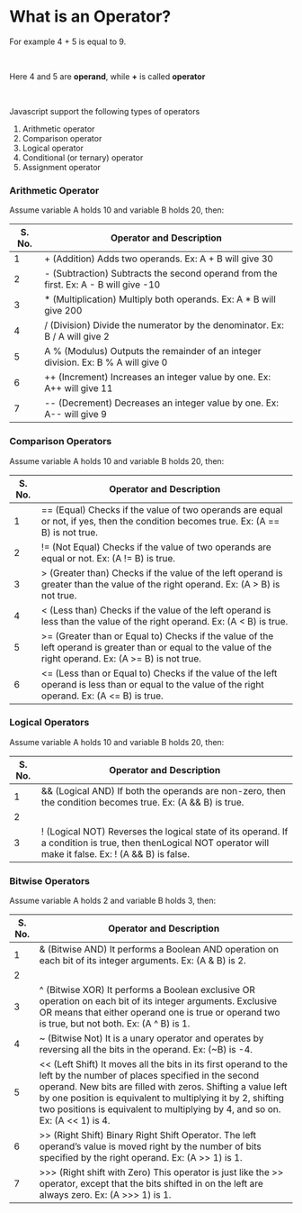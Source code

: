 # What is an Operator?

For example 4 + 5 is equal to 9.

<br>

Here 4 and 5 are **operand**, while **+** is called **operator**

<br>

Javascript support the following types of operators

1. Arithmetic operator
2. Comparison operator
3. Logical operator
4. Conditional (or ternary) operator
5. Assignment operator

### Arithmetic Operator

Assume variable A holds 10 and variable B holds 20, then:


| S. No. | Operator and Description |
| ------ | ------------------------ |
| 1 | + (Addition) Adds two operands. Ex: A + B will give 30 |
| 2 | - (Subtraction) Subtracts the second operand from the first. Ex: A - B will give -10 |
| 3 | * (Multiplication) Multiply both operands. Ex: A * B will give 200 |
| 4 | / (Division) Divide the numerator by the denominator. Ex: B / A will give 2 |
| 5 | A % (Modulus) Outputs the remainder of an integer division. Ex: B % A will give 0 |
| 6 | ++ (Increment) Increases an integer value by one. Ex: A++ will give 11 |
| 7 | -- (Decrement) Decreases an integer value by one. Ex: A-- will give 9 |

### Comparison Operators

Assume variable A holds 10 and variable B holds 20, then:


| S. No. | Operator and Description |
| ------ | ------------------------ |
| 1 | == (Equal) Checks if the value of two operands are equal or not, if yes, then the condition becomes true. Ex: (A == B) is not true. |
| 2 | != (Not Equal) Checks if the value of two operands are equal or not. Ex: (A != B) is true. |
| 3 | > (Greater than) Checks if the value of the left operand is greater than the value of the right operand. Ex: (A > B) is not true. |
| 4 | < (Less than) Checks if the value of the left operand is less than the value of the right operand. Ex: (A < B) is true. |
| 5 | >= (Greater than or Equal to) Checks if the value of the left operand is greater than or equal to the value of the right operand. Ex: (A >= B) is not true. |
| 6 | <= (Less than or Equal to) Checks if the value of the left operand is less than or equal to the value of the right operand. Ex: (A <= B) is true. |

### Logical Operators

Assume variable A holds 10 and variable B holds 20, then:


| S. No. | Operator and Description |
| ------ | ------------------------ |
| 1 | && (Logical AND) If both the operands are non-zero, then the condition becomes true. Ex: (A && B) is true. |
| 2 | || (Logical OR) If any of the two operands are non-zero, then the condition becomes true. Ex: (A || B) is true. |
| 3 | ! (Logical NOT) Reverses the logical state of its operand. If a condition is true, then thenLogical NOT operator will make it false. Ex: ! (A && B) is false. |

### Bitwise Operators

Assume variable A holds 2 and variable B holds 3, then:

| S. No. | Operator and Description |
| ------ | ------------------------ |
| 1 | & (Bitwise AND) It performs a Boolean AND operation on each bit of its integer arguments. Ex: (A & B) is 2. |
| 2 | | (BitWise OR) It performs a Boolean OR operation on each bit of its integer arguments. Ex: (A | B) is 3. |
| 3 | ^ (Bitwise XOR) It performs a Boolean exclusive OR operation on each bit of its integer arguments. Exclusive OR means that either operand one is true or operand two is true, but not both. Ex: (A ^ B) is 1. |
| 4 | ~ (Bitwise Not) It is a unary operator and operates by reversing all the bits in the operand. Ex: (~B) is -4. |
| 5 | << (Left Shift) It moves all the bits in its first operand to the left by the number of places specified in the second operand. New bits are filled with zeros. Shifting a value left by one position is equivalent to multiplying it by 2, shifting two positions is equivalent to multiplying by 4, and so on. Ex: (A << 1) is 4. |
| 6 | >> (Right Shift) Binary Right Shift Operator. The left operand’s value is moved right by the number of bits specified by the right operand. Ex: (A >> 1) is 1. |
| 7 | >>> (Right shift with Zero) This operator is just like the >> operator, except that the bits shifted in on the left are always zero. Ex: (A >>> 1) is 1. |




